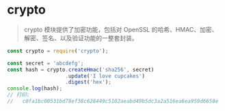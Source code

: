 # crypto

> crypto 模块提供了加密功能，包括对 OpenSSL 的哈希、HMAC、加密、解密、签名、以及验证功能的一整套封装。

```js
const crypto = require('crypto');

const secret = 'abcdefg';
const hash = crypto.createHmac('sha256', secret)
                   .update('I love cupcakes')
                   .digest('hex');
console.log(hash);
// 打印:
//   c0fa1bc00531bd78ef38c628449c5102aeabd49b5dc3a2a516ea6ea959d6658e
```
